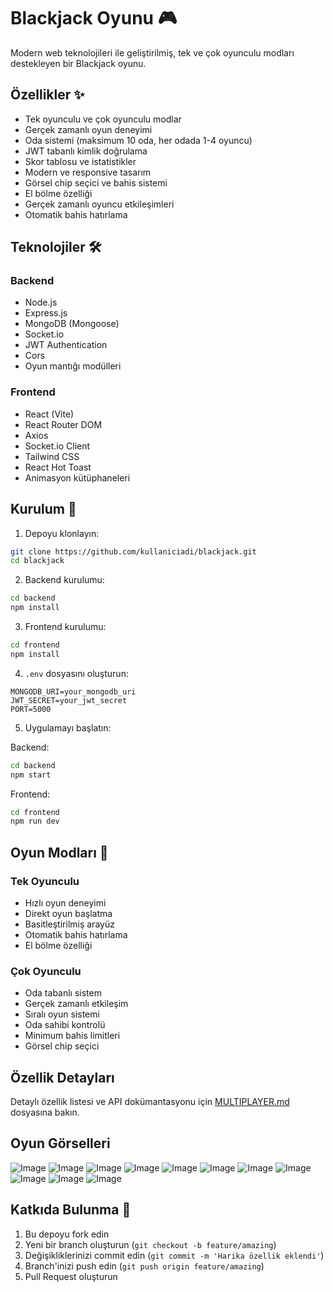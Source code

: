 # Blackjack Oyunu 🎮

Modern web teknolojileri ile geliştirilmiş, tek ve çok oyunculu modları destekleyen bir Blackjack oyunu.

## Özellikler ✨

- Tek oyunculu ve çok oyunculu modlar
- Gerçek zamanlı oyun deneyimi
- Oda sistemi (maksimum 10 oda, her odada 1-4 oyuncu)
- JWT tabanlı kimlik doğrulama
- Skor tablosu ve istatistikler
- Modern ve responsive tasarım
- Görsel chip seçici ve bahis sistemi
- El bölme özelliği
- Gerçek zamanlı oyuncu etkileşimleri
- Otomatik bahis hatırlama

## Teknolojiler 🛠

### Backend

- Node.js
- Express.js
- MongoDB (Mongoose)
- Socket.io
- JWT Authentication
- Cors
- Oyun mantığı modülleri

### Frontend

- React (Vite)
- React Router DOM
- Axios
- Socket.io Client
- Tailwind CSS
- React Hot Toast
- Animasyon kütüphaneleri

## Kurulum 🚀

1. Depoyu klonlayın:

```bash
git clone https://github.com/kullaniciadi/blackjack.git
cd blackjack
```

2. Backend kurulumu:

```bash
cd backend
npm install
```

3. Frontend kurulumu:

```bash
cd frontend
npm install
```

4. `.env` dosyasını oluşturun:

```env
MONGODB_URI=your_mongodb_uri
JWT_SECRET=your_jwt_secret
PORT=5000
```

5. Uygulamayı başlatın:

Backend:

```bash
cd backend
npm start
```

Frontend:

```bash
cd frontend
npm run dev
```

## Oyun Modları 🎲

### Tek Oyunculu

- Hızlı oyun deneyimi
- Direkt oyun başlatma
- Basitleştirilmiş arayüz
- Otomatik bahis hatırlama
- El bölme özelliği

### Çok Oyunculu

- Oda tabanlı sistem
- Gerçek zamanlı etkileşim
- Sıralı oyun sistemi
- Oda sahibi kontrolü
- Minimum bahis limitleri
- Görsel chip seçici

## Özellik Detayları

Detaylı özellik listesi ve API dokümantasyonu için [MULTIPLAYER.md](./MULTIPLAYER.md) dosyasına bakın.

## Oyun Görselleri
![Image](https://github.com/user-attachments/assets/ba21a9e4-08fb-46cf-912a-1496de172a6a)
![Image](https://github.com/user-attachments/assets/2d1e5a1a-285c-4308-8611-ceb44edb7d06)
![Image](https://github.com/user-attachments/assets/451e715c-d897-4e2a-b7ef-6446e8fe58aa)
![Image](https://github.com/user-attachments/assets/e772cb9c-8b26-46d2-9343-52859b752555)
![Image](https://github.com/user-attachments/assets/a944163c-25f5-4a35-8dae-76a02b1dab6e)
![Image](https://github.com/user-attachments/assets/64ec6796-0493-4cc9-9f00-2d286f57b9b2)
![Image](https://github.com/user-attachments/assets/397cc641-bbb1-4540-8807-1f3ca7829f96)
![Image](https://github.com/user-attachments/assets/f1a008f1-0c0b-4305-bd86-bed2a9bb3e84)
![Image](https://github.com/user-attachments/assets/df69c6ad-117a-4f5d-8028-7fc1d4989507)
![Image](https://github.com/user-attachments/assets/43946260-1cb6-4ec9-9b76-5b0a604e6aca)
![Image](https://github.com/user-attachments/assets/65b332cb-e65c-4dc8-831a-b157ccbe0477)


## Katkıda Bulunma 🤝

1. Bu depoyu fork edin
2. Yeni bir branch oluşturun (`git checkout -b feature/amazing`)
3. Değişikliklerinizi commit edin (`git commit -m 'Harika özellik eklendi'`)
4. Branch'inizi push edin (`git push origin feature/amazing`)
5. Pull Request oluşturun
